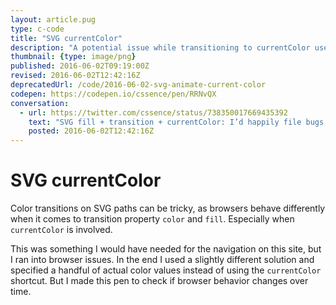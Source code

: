 ```yaml
---
layout: article.pug
type: c-code
title: "SVG currentColor"
description: "A potential issue while transitioning to currentColor used in SVG fill."
thumbnail: {type: image/png}
published: 2016-06-02T09:19:00Z
revised: 2016-06-02T12:42:16Z
deprecatedUrl: /code/2016-06-02-svg-animate-current-color
codepen: https://codepen.io/cssence/pen/RRNvQX
conversation:
  - url: https://twitter.com/cssence/status/738350017669435392
    text: "SVG fill + transition + currentColor: I’d happily file bugs, but which browser gets it right?<br>[codepen.io/cssence/pen/RRNvQX](https://codepen.io/cssence/pen/RRNvQX)<br>cc [@LeaVerou](https://twitter.com/LeaVerou)"
    posted: 2016-06-02T12:42:16Z
---
```


# SVG currentColor

Color transitions on SVG paths can be tricky, as browsers behave differently when it comes to transition property `color` and `fill`. Especially when `currentColor` is involved.

This was something I would have needed for the navigation on this site, but I ran into browser issues. In the end I used a slightly different solution and specified a handful of actual color values instead of using the `currentColor` shortcut. But I made this pen to check if browser behavior changes over time.
